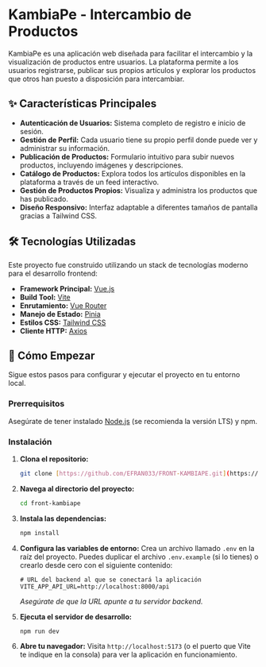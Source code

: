 # KambiaPe - Intercambio de Productos

KambiaPe es una aplicación web diseñada para facilitar el intercambio y la visualización de productos entre usuarios. La plataforma permite a los usuarios registrarse, publicar sus propios artículos y explorar los productos que otros han puesto a disposición para intercambiar.

## ✨ Características Principales

* **Autenticación de Usuarios:** Sistema completo de registro e inicio de sesión.
* **Gestión de Perfil:** Cada usuario tiene su propio perfil donde puede ver y administrar su información.
* **Publicación de Productos:** Formulario intuitivo para subir nuevos productos, incluyendo imágenes y descripciones.
* **Catálogo de Productos:** Explora todos los artículos disponibles en la plataforma a través de un feed interactivo.
* **Gestión de Productos Propios:** Visualiza y administra los productos que has publicado.
* **Diseño Responsivo:** Interfaz adaptable a diferentes tamaños de pantalla gracias a Tailwind CSS.

## 🛠️ Tecnologías Utilizadas

Este proyecto fue construido utilizando un stack de tecnologías moderno para el desarrollo frontend:

* **Framework Principal:** [Vue.js](https://vuejs.org/)
* **Build Tool:** [Vite](https://vitejs.dev/)
* **Enrutamiento:** [Vue Router](https://router.vuejs.org/)
* **Manejo de Estado:** [Pinia](https://pinia.vuejs.org/)
* **Estilos CSS:** [Tailwind CSS](https://tailwindcss.com/)
* **Cliente HTTP:** [Axios](https://axios-http.com/)

## 🚀 Cómo Empezar

Sigue estos pasos para configurar y ejecutar el proyecto en tu entorno local.

### Prerrequisitos

Asegúrate de tener instalado [Node.js](https://nodejs.org/) (se recomienda la versión LTS) y npm.

### Instalación

1.  **Clona el repositorio:**
    ```bash
    git clone [https://github.com/EFRAN033/FRONT-KAMBIAPE.git](https://github.com/EFRAN033/FRONT-KAMBIAPE.git)
    ```

2.  **Navega al directorio del proyecto:**
    ```bash
    cd front-kambiape
    ```

3.  **Instala las dependencias:**
    ```bash
    npm install
    ```

4.  **Configura las variables de entorno:**
    Crea un archivo llamado `.env` en la raíz del proyecto. Puedes duplicar el archivo `.env.example` (si lo tienes) o crearlo desde cero con el siguiente contenido:

    ```env
    # URL del backend al que se conectará la aplicación
    VITE_APP_API_URL=http://localhost:8000/api
    ```
    *Asegúrate de que la URL apunte a tu servidor backend.*

5.  **Ejecuta el servidor de desarrollo:**
    ```bash
    npm run dev
    ```

6.  **Abre tu navegador:**
    Visita `http://localhost:5173` (o el puerto que Vite te indique en la consola) para ver la aplicación en funcionamiento.